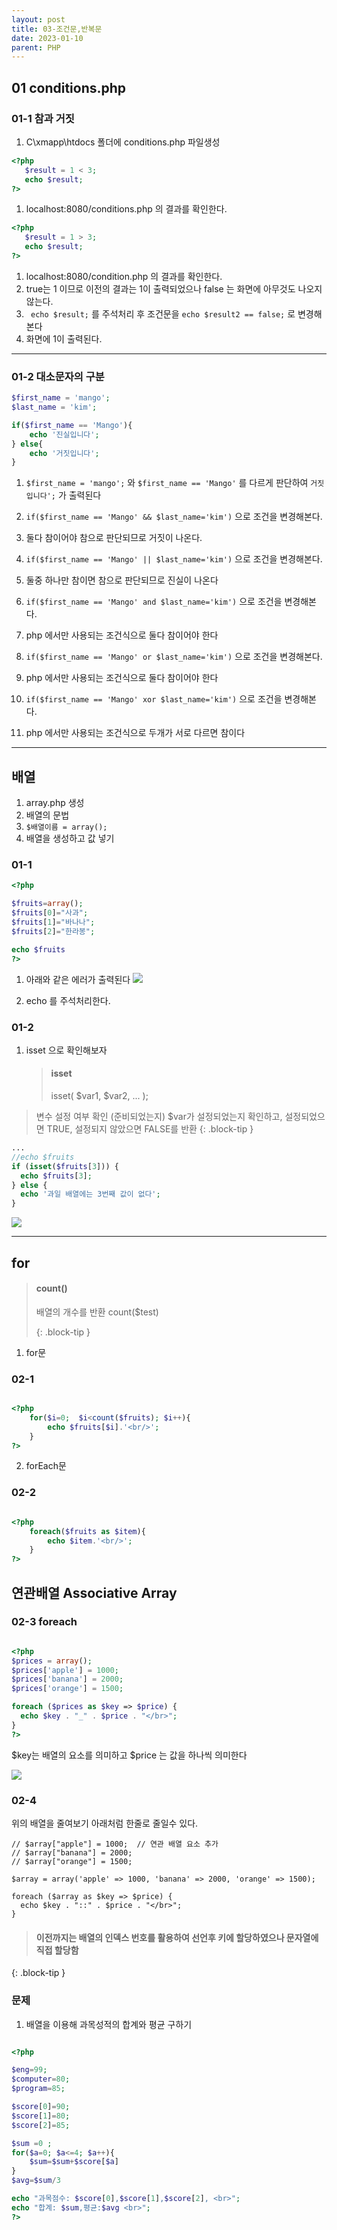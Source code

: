 ```yaml
---
layout: post
title: 03-조건문,반복문
date: 2023-01-10
parent: PHP
---
```


## 01 conditions.php

### 01-1 참과 거짓

1. C\xmapp\htdocs 폴더에 conditions.php 파일생성

```php
<?php
   $result = 1 < 3;
   echo $result;
?>
```

1. localhost:8080/conditions.php 의 결과를 확인한다.

```php
<?php
   $result = 1 > 3;
   echo $result;
?>
```

1. localhost:8080/condition.php 의 결과를 확인한다.
1. true는 1 이므로 이전의 결과는 1이 출력되었으나 false 는 화면에 아무것도 나오지 않는다.
1. ` echo $result;` 를 주석처리 후 조건문을 `echo $result2 == false;` 로 변경해본다
1. 화면에 1이 출력된다.

---

### 01-2 대소문자의 구분

```php
$first_name = 'mango';
$last_name = 'kim';

if($first_name == 'Mango'){
    echo '진실입니다';
} else{
    echo '거짓입니다';
}

```

1. `$first_name = 'mango';` 와 `$first_name == 'Mango'` 를 다르게 판단하여
   `거짓입니다';` 가 출력된다

1. `if($first_name == 'Mango' && $last_name='kim')` 으로 조건을 변경해본다.
1. 둘다 참이어야 참으로 판단되므로 거짓이 나온다.
1. `if($first_name == 'Mango' || $last_name='kim')` 으로 조건을 변경해본다.
1. 둘중 하나만 참이면 참으로 판단되므로 진실이 나온다
1. `if($first_name == 'Mango' and $last_name='kim')` 으로 조건을 변경해본다.
1. php 에서만 사용되는 조건식으로 둘다 참이어야 한다
1. `if($first_name == 'Mango' or $last_name='kim')` 으로 조건을 변경해본다.
1. php 에서만 사용되는 조건식으로 둘다 참이어야 한다
1. `if($first_name == 'Mango' xor $last_name='kim')` 으로 조건을 변경해본다.
1. php 에서만 사용되는 조건식으로 두개가 서로 다르면 참이다

---

## 배열

1. array.php 생성
1. 배열의 문법
1. `$배열이름 = array();`
1. 배열을 생성하고 값 넣기

### 01-1

```php
<?php

$fruits=array();
$fruits[0]="사과";
$fruits[1]="바나나";
$fruits[2]="한라봉";

echo $fruits
?>

```

1. 아래와 같은 에러가 출력된다
   <img src='{{"/assets/img/error0.png" | relative_url }}'>

1. echo 를 주석처리한다.

### 01-2

1. isset 으로 확인해보자
   > #### isset
   >
   > isset( $var1, $var2, ... );
> 변수 설정 여부 확인 (준비되었는지)
> $var가 설정되었는지 확인하고, 설정되었으면 TRUE, 설정되지 않았으면 FALSE를 반환
   > {: .block-tip }

```php
...
//echo $fruits
if (isset($fruits[3])) {
  echo $fruits[3];
} else {
  echo '과일 배열에는 3번째 값이 없다';
}

```

<img src='{{"/assets/img/php-return.jpg" | relative_url }}'>

---

## for

> #### count()
>
> 배열의 개수를 반환
> count($test)
>
> {: .block-tip }

1. for문

### 02-1

```php

<?php
    for($i=0;  $i<count($fruits); $i++){
        echo $fruits[$i].'<br/>';
    }
?>

```

<script src="//onlinegdb.com/embed/js/nDr8uhVzt?theme=dark"></script>

2. forEach문

### 02-2

```php

<?php
    foreach($fruits as $item){
        echo $item.'<br/>';
    }
?>

```
<script src="//onlinegdb.com/embed/js/O5QCPHmCA?theme=dark"></script>


## 연관배열 Associative Array

### 02-3 foreach

```php

<?php
$prices = array();
$prices['apple'] = 1000;
$prices['banana'] = 2000;
$prices['orange'] = 1500;

foreach ($prices as $key => $price) {
  echo $key . "_" . $price . "</br>";
}
?>


```

$key는 배열의 요소를 의미하고 $price 는 값을 하나씩 의미한다

<img src='{{"/assets/img/php30.jpg" | relative_url }}'>

### 02-4 

위의 배열을 줄여보기
아래처럼 한줄로 줄일수 있다.
```
// $array["apple"] = 1000;  // 연관 배열 요소 추가
// $array["banana"] = 2000; 
// $array["orange"] = 1500;

$array = array('apple' => 1000, 'banana' => 2000, 'orange' => 1500);

foreach ($array as $key => $price) {
  echo $key . "::" . $price . "</br>";
}
```
>
>#### 이전까지는 배열의 인덱스 번호를 활용하여 선언후 키에 할당하였으나 문자열에 직접 할당함
>  
{: .block-tip }

### 문제

1. 배열을 이용해 과목성적의 합계와 평균 구하기

```php

<?php

$eng=99;
$computer=80;
$program=85;

$score[0]=90;
$score[1]=80;
$score[2]=85;

$sum =0 ;
for($a=0; $a<=4; $a++){
    $sum=$sum+$score[$a]
}
$avg=$sum/3

echo "과목점수: $score[0],$score[1],$score[2], <br>";
echo "합계: $sum,평균:$avg <br>";
?>
```
